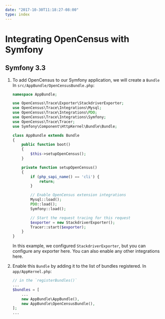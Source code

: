 ```yaml
---
date: "2017-10-30T11:18:27-08:00"
type: index
---
```


# Integrating OpenCensus with Symfony

## Symfony 3.3

1. To add OpenCensus to our Symfony application, we will create a `Bundle`
   In `src/AppBundle/OpenCensusBundle.php`:

    ```php
    namespace AppBundle;

    use OpenCensus\Trace\Exporter\StackdriverExporter;
    use OpenCensus\Trace\Integrations\Mysql;
    use OpenCensus\Trace\Integrations\PDO;
    use OpenCensus\Trace\Integrations\Symfony;
    use OpenCensus\Trace\Tracer;
    use Symfony\Component\HttpKernel\Bundle\Bundle;

    class AppBundle extends Bundle
    {
        public function boot()
        {
            $this->setupOpenCensus();
        }

        private function setupOpenCensus()
        {
            if (php_sapi_name() == 'cli') {
                return;
            }

            // Enable OpenCensus extension integrations
            Mysql::load();
            PDO::load();
            Symfony::load();

            // Start the request tracing for this request
            $exporter = new StackdriverExporter();
            Tracer::start($exporter);
        }
    }
    ```

    In this example, we configured `StackdriverExporter`, but you can configure
    any exporter here. You can also enable any other integrations here.

1. Enable this `Bundle` by adding it to the list of bundles registered. In
   `app/AppKernel.php`:

    ```php
    // in the `registerBundles()`
    ...
    $bundles = [
        ...
        new AppBundle\AppBundle(),
        new AppBundle\OpenCensusBundle(),
    ];
    ...
    ```
